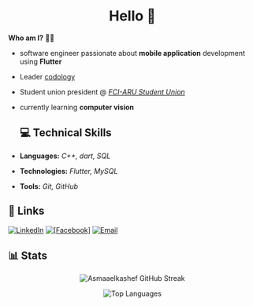 <h1 align="center">Hello 👋</h1>

**Who am I?** 👨‍💻
- software engineer passionate about **mobile application** development using **Flutter**
- Leader [codology](https://www.facebook.com/share/15YemKKTYc/)
- Student union president @ [*FCI-ARU Student Union*](https://www.facebook.com/FCIARU.SU)
- currently learning **computer vision**


  ## 💻 Technical Skills  
- **Languages:** *C++, dart, SQL*
- **Technologies:** *Flutter, MySQL*  
- **Tools:** *Git, GitHub* 

## 🔗 Links
[![LinkedIn](https://img.shields.io/badge/LinkedIn-%230077B5.svg?style=for-the-badge&logo=linkedin&logoColor=white)](https://www.linkedin.com/in/asmaa-elkashef-140913312) [![[Facebook]](https://img.shields.io/badge/Facebook-3D82ED?style=for-the-badge&logo=facebook&logoColor=white)](https://www.facebook.com/share/1AogCdooUP/) [![Email](https://img.shields.io/badge/Email-%23D14836.svg?style=for-the-badge&logo=gmail&logoColor=white)](mailto:asmaaelkashef9@gmail.com) 

## 📊 Stats

<p align="center">
  <img src="https://streak-stats.demolab.com?user=Asmaaelkashef&theme=dark&mode=weekly&hide_current_streak=true" alt="Asmaaelkashef GitHub Streak"/>
</p>

<p align="center">
  <img src="https://github-readme-stats.vercel.app/api/top-langs/?username=Asmaaelkashef&layout=compact&theme=dark" alt="Top Languages"/>
</p>





